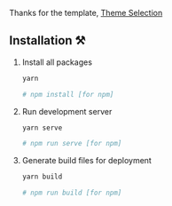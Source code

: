 
Thanks for the template, [Theme Selection](https://github.com/themeselection/materio-vuetify-vuejs-admin-template-free/wiki) 

## Installation ⚒️

1. Install all packages

   ```bash
   yarn

   # npm install [for npm]
   ```

2. Run development server

   ```bash
   yarn serve

   # npm run serve [for npm]
   ```

3. Generate build files for deployment

   ```bash
   yarn build

   # npm run build [for npm]
   ```